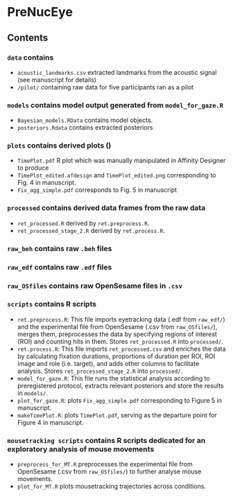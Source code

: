 # PreNucEye

## Contents

### `data` contains 
- `acoustic_landmarks.csv` extracted landmarks from the acoustic signal (see manuscript for details)
- `/pilot/` containing raw data for five participants ran as a pilot

### `models` contains model output generated from `model_for_gaze.R`
- `Bayesian_models.RData` contains model objects.
- `posteriors.Rdata` contains extracted posteriors

### `plots` contains derived plots ()
- `TimePlot.pdf` R plot which was manually manipulated in Affinity Designer to produce
- `TimePlot_edited.afdesign` and `TimePlot_edited.png` corresponding to Fig. 4 in manuscript.
- `Fix_agg_simple.pdf` corresponds to Fig. 5 in manuscript

### `processed` contains derived data frames from the raw data
- `ret_processed.R` derived by `ret.preprocess.R`.
- `ret_processed_stage_2.R` derived by `ret.process.R`.

### `raw_beh` contains raw `.beh` files

### `raw_edf` contains raw `.edf` files

### `raw_OSfiles` contains raw OpenSesame files in `.csv`

### `scripts` contains R scripts
- `ret.preprocess.R`: This file imports eyetracking data (.edf from `raw_edf/`) and the experimental file from OpenSesame (.csv from `raw_OSfiles/`), merges them, preprocesses the data by specifying regions of interest (ROI) and counting hits in them. Stores `ret_processed.R` into `processed/`.
 - `ret.process.R`: This file imports `ret_processed.csv` and enriches the data by calculating fixation durations, proportions of duration per ROI, ROI image and role (i.e. target), and adds other columns to facilitate analysis. Stores `ret_processed_stage_2.R` into `processed/`.
 - `model_for_gaze.R`: This file runs the statistical analysis according to preregistered protocol, extracts relevant posteriors and store the results in `models/`.
 - `plot_for_gaze.R`: plots `Fix_agg_simple.pdf` corresponding to Figure 5 in manuscript.
 - `makeTimePlot.R`: plots `TimePlot.pdf`, serving as the departure point for Figure 4 in manuscript.
 
 ### `mousetracking scripts` contains R scripts dedicated for an exploratory analysis of mouse movements
 - `preprocess_for_MT.R` preprocesses the experimental file from OpenSesame (.csv from `raw_OSfiles/`) to further analyse mouse movements.
 - `plot_for_MT.R` plots mousetracking trajectories across conditions.
 
 

